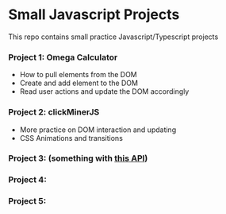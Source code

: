 # Small Javascript Projects

This repo contains small practice Javascript/Typescript projects

### Project 1: Omega Calculator

- How to pull elements from the DOM
- Create and add element to the DOM
- Read user actions and update the DOM accordingly

### Project 2: clickMinerJS

- More practice on DOM interaction and updating
- CSS Animations and transitions

### Project 3: (something with [this API](https://www.themealdb.com/api.php)) 

### Project 4: 

### Project 5:

